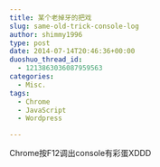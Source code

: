 ```yaml
---
title: 某个老掉牙的把戏
slug: same-old-trick-console-log
author: shimmy1996
type: post
date: 2014-07-14T20:46:36+00:00
duoshuo_thread_id:
  - 1213863036087959563
categories:
  - Misc.
tags:
  - Chrome
  - JavaScript
  - Wordpress

---
```

Chrome按F12调出console有彩蛋XDDD

<script>// <![CDATA[
console.log('The crystal is the heart of the blade.\nThe heart is the crystal of the Jedi.\nThe Jedi is the crystal of the Force.\nThe Force is the blade of the heart.\nAll are intertwined.\nThe crystal, the blade, the Jedi.\nWe are one.');
// ]]></script>

